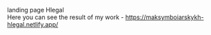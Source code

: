 landing page Hlegal 
<br>
Here you can see the result of my work - https://maksymboiarskykh-hlegal.netlify.app/ 
